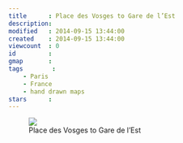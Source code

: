 ```yaml
---
title      : Place des Vosges to Gare de l’Est
description: 
modified   : 2014-09-15 13:44:00
created    : 2014-09-15 13:44:00
viewcount  : 0
id         : 
gmap       : 
tags        :
    - Paris
    - France
    - hand drawn maps
stars      : 
---
```


<figure>
    <img src="img053.png">
    <figcaption>Place des Vosges to Gare de l’Est</figcaption>
</figure>


